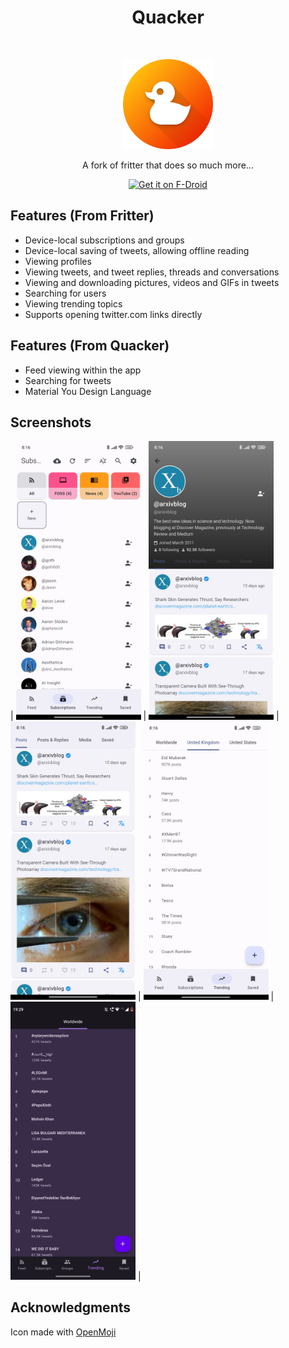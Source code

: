 <h1 align="center"> Quacker </h1> <br>
<p align="center">
  <a href="https://github.com/TheHCJ/Quacker">
    <img alt="Quacker" title="Quacker" src="assets/icon.png" width="144">
  </a>
</p>

<p align="center">
  A fork of fritter that does so much more...
</p>

<p align="center">
  <a href="https://github.com/TheHCJ/Quacker/releases">
    <img src="https://raw.githubusercontent.com/flocke/andOTP/master/assets/badges/get-it-on-github.png"
       alt="Get it on F-Droid"
       height="80">
   </a>
</p>

## Features (From Fritter)
* Device-local subscriptions and groups
* Device-local saving of tweets, allowing offline reading
* Viewing profiles
* Viewing tweets, and tweet replies, threads and conversations
* Viewing and downloading pictures, videos and GIFs in tweets
* Searching for users
* Viewing trending topics
* Supports opening twitter.com links directly

## Features (From Quacker)
* Feed viewing within the app
* Searching for tweets
* Material You Design Language

## Screenshots
| <img alt="Viewing groups and subscriptions" src="fastlane/metadata/android/en-US/images/phoneScreenshots/1.jpg" width="200"/> | <img alt="Viewing a profile" src="fastlane/metadata/android/en-US/images/phoneScreenshots/2.jpg" width="200"/> | <img alt="Tweet cards" src="fastlane/metadata/android/en-US/images/phoneScreenshots/3.jpg" width="200"/> | <img alt="Viewing trends" src="fastlane/metadata/android/en-US/images/phoneScreenshots/4.jpg" width="200"/> | <img alt="Viewing saved tweets" src="fastlane/metadata/android/en-US/images/phoneScreenshots/5.jpg" width="200"/> |

## Acknowledgments
Icon made with [OpenMoji](https://openmoji.org/)

